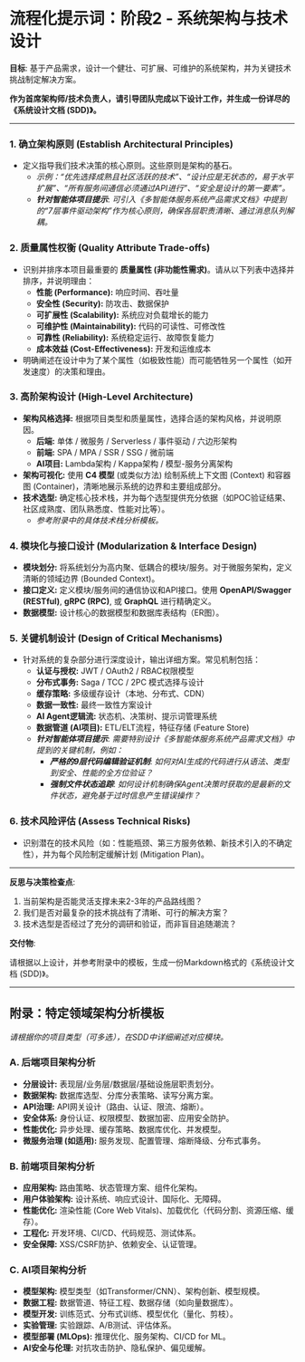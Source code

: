 # 流程化提示词：阶段2 - 系统架构与技术设计

**目标**: 基于产品需求，设计一个健壮、可扩展、可维护的系统架构，并为关键技术挑战制定解决方案。

**作为首席架构师/技术负责人，请引导团队完成以下设计工作，并生成一份详尽的《系统设计文档 (SDD)》。**

---

### 1. 确立架构原则 (Establish Architectural Principles)

*   定义指导我们技术决策的核心原则。这些原则是架构的基石。
    *   *示例：“优先选择成熟且社区活跃的技术”、“设计应是无状态的，易于水平扩展”、“所有服务间通信必须通过API进行”、“安全是设计的第一要素”。*
    *   ***针对智能体项目提示***: *可引入《多智能体服务系统产品需求文档》中提到的“7层事件驱动架构”作为核心原则，确保各层职责清晰、通过消息队列解耦。*

### 2. 质量属性权衡 (Quality Attribute Trade-offs)

*   识别并排序本项目最重要的 **质量属性 (非功能性需求)**。请从以下列表中选择并排序，并说明理由：
    *   **性能 (Performance):** 响应时间、吞吐量
    *   **安全性 (Security):** 防攻击、数据保护
    *   **可扩展性 (Scalability):** 系统应对负载增长的能力
    *   **可维护性 (Maintainability):** 代码的可读性、可修改性
    *   **可靠性 (Reliability):** 系统稳定运行、故障恢复能力
    *   **成本效益 (Cost-Effectiveness):** 开发和运维成本
*   明确阐述在设计中为了某个属性（如极致性能）而可能牺牲另一个属性（如开发速度）的决策和理由。

### 3. 高阶架构设计 (High-Level Architecture)

*   **架构风格选择:** 根据项目类型和质量属性，选择合适的架构风格，并说明原因。
    *   **后端:** 单体 / 微服务 / Serverless / 事件驱动 / 六边形架构
    *   **前端:** SPA / MPA / SSR / SSG / 微前端
    *   **AI项目:** Lambda架构 / Kappa架构 / 模型-服务分离架构
*   **架构可视化:** 使用 **C4 模型** (或类似方法) 绘制系统上下文图 (Context) 和容器图 (Container)，清晰地展示系统的边界和主要组成部分。
*   **技术选型:** 确定核心技术栈，并为每个选型提供充分依据（如POC验证结果、社区成熟度、团队熟悉度、性能对比等）。
    *   *参考附录中的具体技术栈分析模板。*

### 4. 模块化与接口设计 (Modularization & Interface Design)

*   **模块划分:** 将系统划分为高内聚、低耦合的模块/服务。对于微服务架构，定义清晰的领域边界 (Bounded Context)。
*   **接口定义:** 定义模块/服务间的通信协议和API接口。使用 **OpenAPI/Swagger (RESTful)**, **gRPC (RPC)**, 或 **GraphQL** 进行精确定义。
*   **数据模型:** 设计核心的数据模型和数据库表结构（ER图）。

### 5. 关键机制设计 (Design of Critical Mechanisms)

*   针对系统的复杂部分进行深度设计，输出详细方案。常见机制包括：
    *   **认证与授权:** JWT / OAuth2 / RBAC权限模型
    *   **分布式事务:** Saga / TCC / 2PC 模式选择与设计
    *   **缓存策略:** 多级缓存设计（本地、分布式、CDN）
    *   **数据一致性:** 最终一致性方案设计
    *   **AI Agent逻辑流:** 状态机、决策树、提示词管理系统
    *   **数据管道 (AI项目):** ETL/ELT流程，特征存储 (Feature Store)
    *   ***针对智能体项目提示***: *需要特别设计《多智能体服务系统产品需求文档》中提到的关键机制，例如：*
        *   ***严格的9层代码编辑验证机制***: *如何对AI生成的代码进行从语法、类型到安全、性能的全方位验证？*
        *   ***强制文件状态追踪***: *如何设计机制确保Agent决策时获取的是最新的文件状态，避免基于过时信息产生错误操作？*

### 6. 技术风险评估 (Assess Technical Risks)

*   识别潜在的技术风险（如：性能瓶颈、第三方服务依赖、新技术引入的不确定性），并为每个风险制定缓解计划 (Mitigation Plan)。

---

**反思与决策检查点**: 

1.  当前架构是否能灵活支撑未来2-3年的产品路线图？
2.  我们是否对最复杂的技术挑战有了清晰、可行的解决方案？
3.  技术选型是否经过了充分的调研和验证，而非盲目追随潮流？

**交付物**: 

请根据以上设计，并参考附录中的模板，生成一份Markdown格式的《系统设计文档 (SDD)》。

---

## 附录：特定领域架构分析模板

*请根据你的项目类型（可多选），在SDD中详细阐述对应模块。*

### A. 后端项目架构分析

*   **分层设计:** 表现层/业务层/数据层/基础设施层职责划分。
*   **数据架构:** 数据库选型、分库分表策略、读写分离方案。
*   **API治理:** API网关设计（路由、认证、限流、熔断）。
*   **安全体系:** 身份认证、权限模型、数据加密、应用安全防护。
*   **性能优化:** 异步处理、缓存策略、数据库优化、并发模型。
*   **微服务治理 (如适用):** 服务发现、配置管理、熔断降级、分布式事务。

### B. 前端项目架构分析

*   **应用架构:** 路由策略、状态管理方案、组件化架构。
*   **用户体验架构:** 设计系统、响应式设计、国际化、无障碍。
*   **性能优化:** 渲染性能 (Core Web Vitals)、加载优化（代码分割、资源压缩、缓存）。
*   **工程化:** 开发环境、CI/CD、代码规范、测试体系。
*   **安全保障:** XSS/CSRF防护、依赖安全、认证管理。

### C. AI项目架构分析

*   **模型架构:** 模型类型（如Transformer/CNN）、架构创新、模型规模。
*   **数据工程:** 数据管道、特征工程、数据存储（如向量数据库）。
*   **模型开发:** 训练范式、分布式训练、模型优化（量化、剪枝）。
*   **实验管理:** 实验跟踪、A/B测试、评估体系。
*   **模型部署 (MLOps):** 推理优化、服务架构、CI/CD for ML。
*   **AI安全与伦理:** 对抗攻击防护、隐私保护、偏见缓解。
